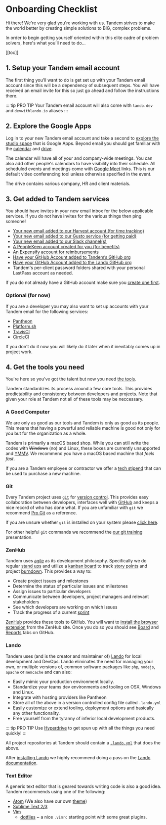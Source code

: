 # Onboarding Checklist

Hi there! We're very glad you're working with us. Tandem strives to make the world better by creating simple solutions to BIG, complex problems.

In order to begin getting yourself oriented within this elite cadre of problem solvers, here's what you'll need to do...

[[toc]]

## 1. Setup your Tandem email account

The first thing you'll want to do is get set up with your Tandem email account since this will be a dependency of subsequent steps. You will have received an email invite for this so just go ahead and follow the instructions there.

::: tip PRO TIP
Your Tandem email account will also come with `lando.dev` and `devwithlando.io` aliases
:::

## 2. Explore the Google Apps

Log in to your new Tandem email account and take a second to [explore the studio space](https://youtu.be/cVsQLlk-T0s?t=105) that is Google Apps. Beyond email you should get familiar with the [calendar](https://calendar.google.com/calendar/r/week) and [drive](https://drive.google.com/drive/my-drive).

The calendar will have all of your and company-wide meetings. You can also add other people's calendars to have visibility into their schedule. All scheduled events and meetings come with [Google Meet](https://meet.google.com) links. This is our default video conferencing tool unless otherwise specified in the event.

The drive contains various company, HR and client materials.

## 3. Get added to Tandem services

You should have invites in your new email inbox for the below applicable services. If you do not have invites for the various things then ping someone!

* [Your new email added to our Harvest account (for time tracking)](https://thinktandem.harvestapp.com/team)
* [Your new email added to our Gusto service (for getting paid)](https://manage.gusto.com/kalabox-inc)
* [Your new email added to our Slack channel(s)](https://thinktandem.slack.com)
* [A PeopleKeep account created for you (for benefits)](https://tandem.peoplekeep.com)
* [An Expensify account for reimbursements](https://www.expensify.com)
* [Have your GitHub Account added to Tandem’s GitHub org](https://github.com/orgs/thinktandem/people)
* [Have your GitHub Account added to the Lando GitHub org](https://github.com/orgs/lando/people)
* Tandem's per-client password folders shared with your personal LastPass account as needed.

If you do not already have a GitHub account make sure you [create one first](https://github.com/join).

### Optional (for now)

If you are a developer you may also want to set up accounts with your Tandem email for the following services:

* [Pantheon](https://pantheon.io)
* [Platform.sh](https://platform.sh)
* [TravisCI](https://travis-ci.org)
* [CircleCI](https://circleci.com)

If you don't do it now you will likely do it later when it inevitably comes up in project work.

## 4. Get the tools you need

You're here so you've got the talent but now you need [the tools](https://getyarn.io/yarn-clip/0d992b79-8cf0-4da3-8e3b-6cbcdaecf9fb).

Tandem standardizes its process around a few core tools. This provides predictability and consistency between developers and projects. Note that given your role at Tandem not all of these tools may be neccessary.

### A Good Computer

We are only as good as our tools and Tandem is only as good as its people. This means that having a powerful and reliable machine is good not only for you but for the organization as a whole.

Tandem is primarily a macOS based shop. While you can still write the codes with ~~Windows~~ (no) and Linux, these boxes are currently unsupported and [YMMV](http://www.urbandictionary.com/define.php?term=ymmv). We recommend you have a macOS based machine that _feels fast_.

If you are a Tandem employee or contractor we offer a [tech stipend](./../onboarding/benefits.md#computer--equipment-purchase) that can be used to purchase a new machine.

### Git

Every Tandem project uses [`git`](https://git-scm.com/) for [version control](https://en.wikipedia.org/wiki/Version_control). This provides easy collaboration between developers, interfaces well with [GitHub](https://github.com) and keeps a nice record of who has done what. If you are unfamiliar with `git` we recommend [Pro Git](https://git-scm.com/book/en/v2) as a reference.

If you are unsure whether `git` is installed on your system please [click here](https://git-scm.com/downloads).

For other helpful `git` commands we recommend the [our git training](https://docs.google.com/presentation/d/1tPKnFcOC-HBQy9Za8jCyRbXFXxNQUU7xE9JJSIA6a2k/edit?usp=sharing) presentation.

### ZenHub

Tandem uses [agile](https://en.wikipedia.org/wiki/Agile_software_development) as its development philosophy. Specifically we do regular [stand ups](https://en.wikipedia.org/wiki/Stand-up_meeting) and utilize a [kanban board](https://en.wikipedia.org/wiki/Kanban_board) to track [story points](http://wiki.openbravo.com/wiki/Scrum/Story_points) and project [burndown](https://en.wikipedia.org/wiki/Burn_down_chart). This provides a way to:

* Create project issues and milestones
* Determine the status of particular issues and milestones
* Assign issues to particular developers
* Communicate between developers, project managers and relevant stakeholders
* See which developers are working on which issues
* Track the progress of a current [sprint](https://en.wikipedia.org/wiki/Scrum_Sprint)

[ZenHub](https://www.zenhub.com/) provides these tools to GitHub. You will want to [install the browser extension](https://www.zenhub.com/) from the ZenHub site. Once you do so you should see [Board](https://github.com/thinktandem/horoscope#boards) and [Reports](https://github.com/thinktandem/horoscope#reports) tabs on GitHub.

### Lando

Tandem uses (and is the creator and maintainer of) [Lando](https://github.com/lando/lando) for local development and DevOps. Lando eliminates the need for managing your own, or multiple versions of, common software packages like `php`, `nodejs`, `apache` or `memcache` and can also:

* Easily mimic your production environment locally.
* Standardize your teams dev environments and tooling on OSX, Windows and Linux.
* Integrate with hosting providers like Pantheon
* Store all of the above in a version controlled config file called `.lando.yml`
* Easily customize or extend tooling, deployment options and basically any other functionality.
* Free yourself from the tyranny of inferior local development products.

::: tip PRO TIP
Use [Hyperdrive](https://github.com/lando/hyperdrive) to get spun up with all the things you need quickly!
:::

All project repositories at Tandem should contain a [`.lando.yml`](https://docs.devwithlando.io/config/lando.html) that does the above.

After [installing Lando](https://docs.devwithlando.io/installation/installing.html) we highly recommend doing a pass on the [Lando documentation](https://docs.devwithlando.io/).

### Text Editor

A generic text editor that is geared towards writing code is also a good idea. Tandem recommends using one of the following:

* [Atom](https://atom.io/) (We also have our own [theme](https://atom.io/themes/atom-tandemic-syntax))
* [Sublime Text 2/3](https://www.sublimetext.com/)
* [Vim](http://www.vim.org/)
  * [dotfiles](https://github.com/serundeputy/dot-files) ~ a nice `.vimrc` starting point with some great plugins.
